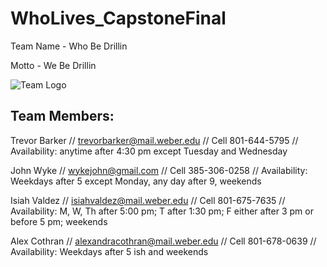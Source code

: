 # WhoLives_CapstoneFinal

Team Name - Who Be Drillin

Motto - We Be Drillin

![Team Logo](https://raw.githubusercontent.com/johnwyke/WhoLives_CapstoneFinal/master/Logo.png)

## Team Members:

Trevor Barker // trevorbarker@mail.weber.edu // Cell 801-644-5795 // Availability: anytime after 4:30 pm except Tuesday and Wednesday

John Wyke // wykejohn@gmail.com // Cell 385-306-0258 // Availability: Weekdays after 5 except Monday, any day after 9, weekends

Isiah Valdez // isiahvaldez@mail.weber.edu // Cell 801-675-7635 // Availability: M, W, Th after 5:00 pm; T after 1:30 pm; F either after 3 pm or before 5 pm; weekends

Alex Cothran // alexandracothran@mail.weber.edu // Cell 801-678-0639 // Availability: Weekdays after 5 ish and weekends
